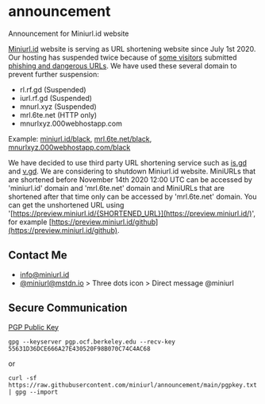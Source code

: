 # announcement
Announcement for Miniurl.id website

[Miniurl.id](https://miniurl.id) website is serving as URL shortening website since July 1st 2020. Our hosting has suspended twice because of [some visitors](https://github.com/miniurl/IPs#ips) submitted [phishing and dangerous URLs](https://github.com/miniurl/hosts#hosts). We have used these several domain to prevent further suspension:

- rl.rf.gd (Suspended)
- iurl.rf.gd (Suspended)
- mnurl.xyz (Suspended)
- mrl.6te.net (HTTP only)
- mnurlxyz.000webhostapp.com

Example: [miniurl.id/black](https://miniurl.id/black), [mrl.6te.net/black](http://mrl.6te.net/black), [mnurlxyz.000webhostapp.com/black](https://mnurlxyz.000webhostapp.com/black)

We have decided to use third party URL shortening service such as [is.gd](https://github.com/miniurl/is.gd-api) and [v.gd](https://github.com/miniurl/v.gd-api). We are considering to shutdown Miniurl.id website. MiniURLs that are shortened before November 14th 2020 12:00 UTC can be accessed by 'miniurl.id' domain and 'mrl.6te.net' domain and MiniURLs that are shortened after that time only can be accessed by 'mrl.6te.net' domain. You can get the unshortened URL using '[https://preview.miniurl.id/{SHORTENED_URL}](https://preview.miniurl.id/)', for example [https://preview.miniurl.id/github](https://preview.miniurl.id/github).

## Contact Me
- [&#x69;&#x6e;&#x66;&#x6f;&#x40;&#x6d;&#x69;&#x6e;&#x69;&#x75;&#x72;&#x6c;&#x2e;&#x69;&#x64;](mailto:&#x69;&#x6e;&#x66;&#x6f;&#x40;&#x6d;&#x69;&#x6e;&#x69;&#x75;&#x72;&#x6c;&#x2e;&#x69;&#x64;)
- [@miniurl@mstdn.io](https://mstdn.io/web/accounts/635422) > Three dots icon > Direct message @miniurl

## Secure Communication
[PGP Public Key](https://raw.githubusercontent.com/miniurl/announcement/main/pgpkey.txt)
```
gpg --keyserver pgp.ocf.berkeley.edu --recv-key 55631D36DCE666A27E430520F98B070C74C4AC68
```
or
```
curl -sf https://raw.githubusercontent.com/miniurl/announcement/main/pgpkey.txt | gpg --import
```
